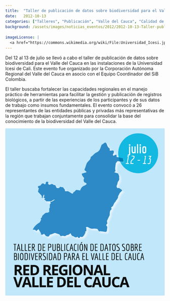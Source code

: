 ```yaml
---
title:  "Taller de publicación de datos sobre biodiversidad para el Valle del Cauca"
date:   2012-10-13
categories: ["Talleres", "Publicación", "Valle del Cauca", "Calidad de datos", "2012"]
background: /assets/images/noticias_eventos/2012/2012-10-13-Taller-publicacion-datos-valle-del-cauca.jpg

imageLicense: |
  <a href="https://commons.wikimedia.org/wiki/File:Universidad_Icesi.jpg">Universidad Icesi</a>, <a href="https://creativecommons.org/licenses/by-sa/4.0">CC BY-SA 4.0</a>, via Wikimedia Commons
---
```


Del 12 al 13 de julio se llevó a cabo el taller de publicación de datos sobre biodiversidad para el Valle del Cauca en las instalaciones de la Universidad Icesi de Cali. Este evento fue organizado por la Corporación Autónoma Regional del Valle del Cauca en asocio con el Equipo Coordinador del SiB Colombia.  

El taller buscaba fortalecer las capacidades regionales en el manejo práctico de herramientas para facilitar la gestión y publicación de registros biológicos, a partir de las experiencias de los participantes y de sus datos de trabajo como insumos fundamentales. El evento convocó a 26 representantes de las entidades públicas y privadas más representativas de la región que trabajan conjuntamente para consolidar la base del conocimiento de la biodiversidad del Valle del Cauca.

<img src="/assets/images/noticias_eventos/2012/2012-10-13-Taller-publicacion-datos-valle-del-cauca-2.jpg" width=770>

